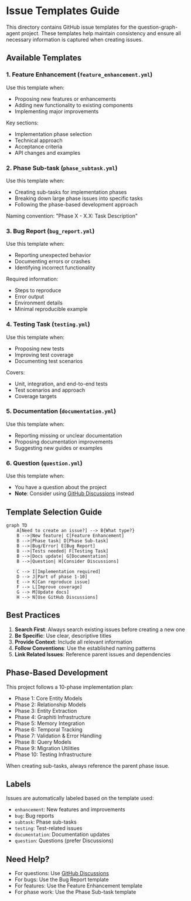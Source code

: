 # Issue Templates Guide

This directory contains GitHub issue templates for the question-graph-agent project. These templates help maintain consistency and ensure all necessary information is captured when creating issues.

## Available Templates

### 1. Feature Enhancement (`feature_enhancement.yml`)
Use this template when:
- Proposing new features or enhancements
- Adding new functionality to existing components
- Implementing major improvements

Key sections:
- Implementation phase selection
- Technical approach
- Acceptance criteria
- API changes and examples

### 2. Phase Sub-task (`phase_subtask.yml`)
Use this template when:
- Creating sub-tasks for implementation phases
- Breaking down large phase issues into specific tasks
- Following the phase-based development approach

Naming convention: "Phase X - X.X: Task Description"

### 3. Bug Report (`bug_report.yml`)
Use this template when:
- Reporting unexpected behavior
- Documenting errors or crashes
- Identifying incorrect functionality

Required information:
- Steps to reproduce
- Error output
- Environment details
- Minimal reproducible example

### 4. Testing Task (`testing.yml`)
Use this template when:
- Proposing new tests
- Improving test coverage
- Documenting test scenarios

Covers:
- Unit, integration, and end-to-end tests
- Test scenarios and approach
- Coverage targets

### 5. Documentation (`documentation.yml`)
Use this template when:
- Reporting missing or unclear documentation
- Proposing documentation improvements
- Suggesting new guides or examples

### 6. Question (`question.yml`)
Use this template when:
- You have a question about the project
- **Note**: Consider using [GitHub Discussions](https://github.com/devops-adeel/question-graph-agent/discussions) instead

## Template Selection Guide

```mermaid
graph TD
    A[Need to create an issue?] --> B{What type?}
    B -->|New feature| C[Feature Enhancement]
    B -->|Phase task| D[Phase Sub-task]
    B -->|Bug/Error| E[Bug Report]
    B -->|Tests needed| F[Testing Task]
    B -->|Docs update| G[Documentation]
    B -->|Question| H[Consider Discussions]
    
    C --> I[Implementation required]
    D --> J[Part of phase 1-10]
    E --> K[Can reproduce issue]
    F --> L[Improve coverage]
    G --> M[Update docs]
    H --> N[Use GitHub Discussions]
```

## Best Practices

1. **Search First**: Always search existing issues before creating a new one
2. **Be Specific**: Use clear, descriptive titles
3. **Provide Context**: Include all relevant information
4. **Follow Conventions**: Use the established naming patterns
5. **Link Related Issues**: Reference parent issues and dependencies

## Phase-Based Development

This project follows a 10-phase implementation plan:
- Phase 1: Core Entity Models
- Phase 2: Relationship Models
- Phase 3: Entity Extraction
- Phase 4: Graphiti Infrastructure
- Phase 5: Memory Integration
- Phase 6: Temporal Tracking
- Phase 7: Validation & Error Handling
- Phase 8: Query Models
- Phase 9: Migration Utilities
- Phase 10: Testing Infrastructure

When creating sub-tasks, always reference the parent phase issue.

## Labels

Issues are automatically labeled based on the template used:
- `enhancement`: New features and improvements
- `bug`: Bug reports
- `subtask`: Phase sub-tasks
- `testing`: Test-related issues
- `documentation`: Documentation updates
- `question`: Questions (prefer Discussions)

## Need Help?

- For questions: Use [GitHub Discussions](https://github.com/devops-adeel/question-graph-agent/discussions)
- For bugs: Use the Bug Report template
- For features: Use the Feature Enhancement template
- For phase work: Use the Phase Sub-task template